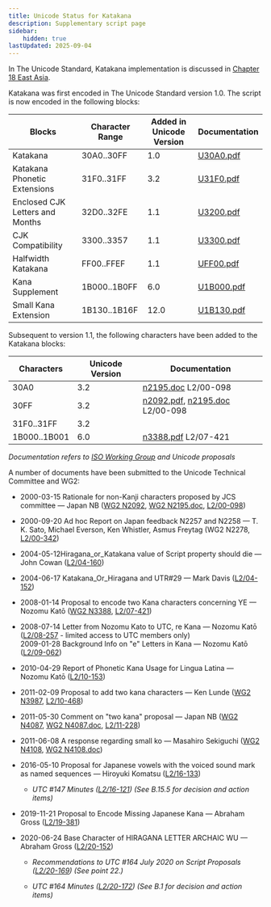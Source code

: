 ```yaml
---
title: Unicode Status for Katakana
description: Supplementary script page
sidebar:
    hidden: true
lastUpdated: 2025-09-04
---
```


In The Unicode Standard, Katakana implementation is discussed in [Chapter 18 East Asia](http://www.unicode.org/versions/latest/ch18.pdf).

[comment]: # (end of intro)

[comment]: # (start of blocks)

Katakana was first encoded in The Unicode Standard version 1.0. The script is now encoded in the following blocks:

| Blocks | Character Range | Added in Unicode Version | Documentation |
| ------ | --------------- | ------------------------ | ------------- |
| Katakana  |  30A0..30FF  |  1.0  |  [U30A0.pdf](http://www.unicode.org/charts/PDF/U30A0.pdf)  |
| Katakana Phonetic Extensions  |  31F0..31FF  |  3.2  |  [U31F0.pdf](http://www.unicode.org/charts/PDF/U31F0.pdf)  |
| Enclosed CJK Letters and Months  |  32D0..32FE  |  1.1  |  [U3200.pdf](http://www.unicode.org/charts/PDF/U3200.pdf)  |
| CJK Compatibility  |  3300..3357  |  1.1  |  [U3300.pdf](http://www.unicode.org/charts/PDF/U3300.pdf)  |
| Halfwidth Katakana  |  FF00..FFEF  |  1.1  |  [UFF00.pdf](http://www.unicode.org/charts/PDF/UFF00.pdf)  |
| Kana Supplement  |  1B000..1B0FF  |  6.0  |  [U1B000.pdf](http://www.unicode.org/charts/PDF/U1B000.pdf) |
| Small Kana Extension  |  1B130..1B16F  |  12.0  |  [U1B130.pdf](https://www.unicode.org/charts/PDF/U1B130.pdf) |

[comment]: # (end of blocks)

[comment]: # (start of chars)

Subsequent to version 1.1, the following characters have been added to the Katakana blocks:

| Characters | Unicode Version | Documentation |
| ---------- | --------------- | ------------- |
| 30A0  |  3.2  |  [n2195.doc](https://www.unicode.org/wg2/docs/n2195.doc) L2/00-098  |
| 30FF  |  3.2  |  [n2092.pdf](https://www.unicode.org/wg2/docs/n2092.pdf), [n2195.doc](https://www.unicode.org/wg2/docs/n2195.doc) L2/00-098  |
| 31F0..31FF  |  3.2  |   |
| 1B000..1B001  |  6.0  |  [n3388.pdf](https://www.unicode.org/wg2/docs/n3388.pdf) L2/07-421  |

_Documentation refers to [ISO Working Group](https://www.unicode.org/wg2/) and Unicode proposals_

[comment]: # (end of chars)

[comment]: # (start of rest)

A number of documents have been submitted to the Unicode Technical Committee and WG2:

- 2000-03-15 Rationale for non-Kanji characters proposed by JCS committee — Japan NB ([WG2 N2092](https://www.unicode.org/wg2/docs/n2092.pdf), [WG2 N2195.doc](https://www.unicode.org/wg2/docs/n2195.doc), [L2/00-098](http://www.unicode.org/cgi-bin/GetMatchingDocs.pl?L2/00-098))

- 2000-09-20 Ad hoc Report on Japan feedback N2257 and N2258 — T. K. Sato, Michael Everson, Ken Whistler, Asmus Freytag (WG2 N2278, [L2/00-342](http://www.unicode.org/cgi-bin/GetMatchingDocs.pl?L2/00-342))

- 2004-05-12Hiragana_or_Katakana value of Script property should die — John Cowan ([L2/04-160](http://www.unicode.org/cgi-bin/GetMatchingDocs.pl?L2/04-160))

- 2004-06-17 Katakana_Or_Hiragana and UTR#29 — Mark Davis ([L2/04-152](http://www.unicode.org/cgi-bin/GetMatchingDocs.pl?L2/04-152))

- 2008-01-14 Proposal to encode two Kana characters concerning YE — Nozomu Katō ([WG2 N3388](https://www.unicode.org/wg2/docs/n3388.pdf), [L2/07-421](http://www.unicode.org/cgi-bin/GetMatchingDocs.pl?L2/07-421))

- 2008-07-14 Letter from Nozomu Kato to UTC, re Kana  — Nozomu Katō ([L2/08-257](http://www.unicode.org/cgi-bin/GetMatchingDocs.pl?L2/08-257) - limited access to UTC members only)<br />
2009-01-28 Background Info on "e" Letters in Kana — Nozomu Katō ([L2/09-062](http://www.unicode.org/cgi-bin/GetMatchingDocs.pl?L2/09-062))

- 2010-04-29 Report of Phonetic Kana Usage for Lingua Latina — Nozomu Katō ([L2/10-153](http://www.unicode.org/cgi-bin/GetMatchingDocs.pl?L2/10-153))

- 2011-02-09 Proposal to add two kana characters — Ken Lunde ([WG2 N3987](https://www.unicode.org/wg2/docs/n3987.pdf), [L2/10-468](http://www.unicode.org/cgi-bin/GetMatchingDocs.pl?L2/10-468))

- 2011-05-30 Comment on "two kana" proposal — Japan NB     ([WG2 N4087](https://www.unicode.org/wg2/docs/n4087.pdf), [WG2 N4087.doc](https://www.unicode.org/wg2/docs/n4087.doc), [L2/11-228](http://www.unicode.org/cgi-bin/GetMatchingDocs.pl?L2/11-228))

- 2011-06-08 A response regarding small ko — Masahiro Sekiguchi ([WG2 N4108](https://www.unicode.org/wg2/docs/n4108.pdf), [WG2 N4108.doc](https://www.unicode.org/wg2/docs/n4108.doc))

- 2016-05-10 Proposal for Japanese vowels with the voiced sound mark as named sequences — Hiroyuki Komatsu ([L2/16-133](http://www.unicode.org/cgi-bin/GetMatchingDocs.pl?L2/16-133))

  - _UTC #147 Minutes ([L2/16-121](http://www.unicode.org/cgi-bin/GetMatchingDocs.pl?L2/16-121)) (See B.15.5 for decision and action items)_

- 2019-11-21 Proposal to Encode Missing Japanese Kana — Abraham Gross ([L2/19-381](http://www.unicode.org/cgi-bin/GetMatchingDocs.pl?L2/19-381))

- 2020-06-24 Base Character of HIRAGANA LETTER ARCHAIC WU — Abraham Gross ([L2/20-152](http://www.unicode.org/cgi-bin/GetMatchingDocs.pl?L2/20-152))

  - _Recommendations to UTC #164 July 2020 on Script Proposals ([L2/20-169](https://www.unicode.org/L2/L2020/20169-script-adhoc-rept.pdf)) (See point 22.)_

  - _UTC #164 Minutes ([L2/20-172](https://www.unicode.org/L2/L2020/20172.htm)) (See B.1 for decision and action items)_
